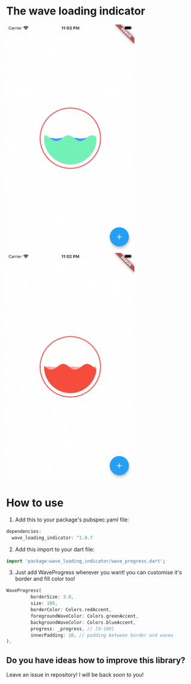 # The wave loading indicator

<img src="https://github.com/SergeyShustikov/wave_loading_indicator/blob/master/art/example_1.gif?raw=true" width="340px" />
<img src="https://github.com/SergeyShustikov/wave_loading_indicator/blob/master/art/example_2.gif?raw=true" width="340px" />

# How to use
 1. Add this to your package's pubspec.yaml file:

````dart
dependencies:
  wave_loading_indicator: ^1.0.7
  ````
  
 2. Add this import to your dart file:

````dart
import 'package:wave_loading_indicator/wave_progress.dart';
  ````

 3. Just add WaveProgress wherever you want!
 you can customise it's border and fill color too!
 
 ````dart
WaveProgress(
          borderSize: 3.0, 
          size: 180, 
          borderColor: Colors.redAccent,
          foregroundWaveColor: Colors.greenAccent,
          backgroundWaveColor: Colors.blueAccent,
          progress: _progress, // [0-100]
          innerPadding: 10, // padding between border and waves
),
  ````
 
## Do you have ideas how to improve this library?

Leave an issue in repository! I will be back soon to you!
